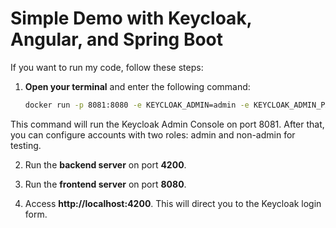 # Simple Demo with Keycloak, Angular, and Spring Boot

If you want to run my code, follow these steps:

1. **Open your terminal** and enter the following command:

   ```bash
   docker run -p 8081:8080 -e KEYCLOAK_ADMIN=admin -e KEYCLOAK_ADMIN_PASSWORD=admin quay.io/keycloak/keycloak:latest start-dev

  This command will run the Keycloak Admin Console on port 8081. After that, you can configure accounts with two roles: admin and non-admin for testing.

2. Run the **backend server** on port **4200**.

3. Run the **frontend server** on port **8080**.

4. Access **http://localhost:4200**. This will direct you to the Keycloak login form.
